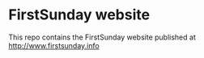 # FirstSunday website

This repo contains the FirstSunday website published at http://www.firstsunday.info
